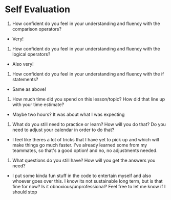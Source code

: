 # Self Evaluation

1. How confident do you feel in your understanding and fluency with the comparison operators?
  * Very!
1. How confident do you feel in your understanding and fluency with the logical operators?
  * Also very!
1. How confident do you feel in your understanding and fluency with the if statements?
  * Same as above!
1. How much time did you spend on this lesson/topic? How did that line up with your time estimate?
  * Maybe two hours? It was about what I was expecting
1. What do you still need to practice or learn? How will you do that? Do you need to adjust your calendar in order to do that?
  * I feel like theres a lot of tricks that I have yet to pick up and which will make things go much faster. I've already learned some from my teammates, so that's a good option! and no, no adjustments needed.
1. What questions do you still have? How will you get the answers you need?
  * I put some kinda fun stuff in the code to entertain myself and also whoever goes over this. I know its not sustainable long term, but is that fine for now? Is it obnoxious/unprofessional? Feel free to let me know if I should stop
